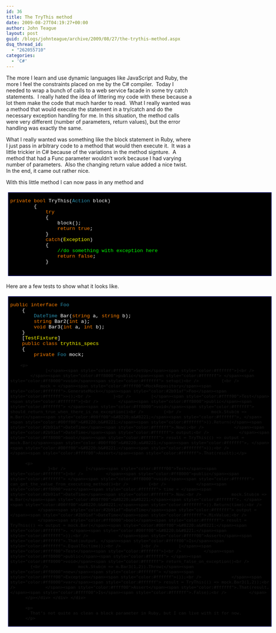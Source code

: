 ```yaml
---
id: 36
title: The TryThis method
date: 2009-08-27T04:19:27+00:00
author: John Teague
layout: post
guid: /blogs/johnteague/archive/2009/08/27/the-trythis-method.aspx
dsq_thread_id:
  - "262055710"
categories:
  - 'C#'
---
```

The more I learn and use dynamic languages like JavaScript and Ruby, the more I feel the constraints placed on me by the C# compiler.&#160; Today I needed to wrap a bunch of calls to a web service facade in some try catch statements.&#160; I really hated the idea of littering my code with these because a lot them make the code that much harder to read.&#160; What I really wanted was a method that would execute the statement in a try/catch and do the necessary exception handling for me. In this situation, the method calls were very different (number of parameters, return values), but the error handling was exactly the same.

What I really wanted was something like the block statement in Ruby, where I just pass in arbitrary code to a method that would then execute it.&#160; It was a little trickier in C# because of the variations in the method signture.&#160; A method that had a Func parameter wouldn’t work because I had varying number of parameters.&#160; Also the changing return value added a nice twist.&#160; In the end, it came out rather nice.

With this little method I can now pass in any method and 

<div style="padding-bottom: 5px;padding-left: 5px;width: 715px;padding-right: 5px;float: none;margin-left: auto;margin-right: auto;padding-top: 5px" class="wlWriterEditableSmartContent">
  <div style="border: #000080 1px solid;font-family: 'Courier New', Courier, Monospace;font-size: 10pt">
    <div style="background-color: #000000;overflow: scroll;padding: 2px 5px">
      <p>
        <span style="background:#000000;color:#ffffff"> </span><span style="color:#ff8000">private</span><span style="color:#ffffff"> </span><span style="color:#ff8000">bool</span><span style="color:#ffffff"> TryThis(</span><span style="color:#2b91af">Action</span><span style="color:#ffffff"> block)<br />         {<br />             </span><span style="color:#ff8000">try<br /> </span><span style="color:#ffffff">            {<br />                 block();<br />                 </span><span style="color:#ff8000">return</span><span style="color:#ffffff"> </span><span style="color:#ff8000">true</span><span style="color:#ffffff">;<br />             }<br />             </span><span style="color:#ff8000">catch</span><span style="color:#ffffff">(</span><span style="color:#ffff00">Exception</span><span style="color:#ffffff">)<br />             {<br />                 </span><span style="color:#00ff00">//do something with exception here<br /> </span><span style="color:#ffffff">                </span><span style="color:#ff8000">return</span><span style="color:#ffffff"> </span><span style="color:#ff8000">false</span><span style="color:#ffffff">;<br />             }<br />         </span>
      </p>
    </div>
  </div>
</div>

Here are a few tests to show what it looks like.</p> 

<div style="padding-bottom: 5px;padding-left: 5px;width: 715px;padding-right: 5px;float: none;margin-left: auto;margin-right: auto;padding-top: 5px" class="wlWriterEditableSmartContent">
  <div style="border: #000080 1px solid;font-family: 'Courier New', Courier, Monospace;font-size: 10pt">
    <div style="background-color: #000000;overflow: scroll;padding: 2px 5px">
      <p>
        <span style="background:#000000;color:#ff8000">public</span><span style="color:#ffffff"> </span><span style="color:#ff8000">interface</span><span style="color:#ffffff"> </span><span style="color:#2b91af">Foo<br /> </span><span style="color:#ffffff">    {<br />         </span><span style="color:#2b91af">DateTime</span><span style="color:#ffffff"> Bar(</span><span style="color:#ff8000">string</span><span style="color:#ffffff"> a, </span><span style="color:#ff8000">string</span><span style="color:#ffffff"> b);<br />         </span><span style="color:#ff8000">string</span><span style="color:#ffffff"> Bar2(</span><span style="color:#ff8000">int</span><span style="color:#ffffff"> a);<br />         </span><span style="color:#ff8000">void</span><span style="color:#ffffff"> Bar3(</span><span style="color:#ff8000">int</span><span style="color:#ffffff"> a, </span><span style="color:#ff8000">int</span><span style="color:#ffffff"> b);<br />     }<br />     [</span><span style="color:#ffff00">TestFixture</span><span style="color:#ffffff">]<br />     </span><span style="color:#ff8000">public</span><span style="color:#ffffff"> </span><span style="color:#ff8000">class</span><span style="color:#ffffff"> </span><span style="color:#ffff00">trythis_specs<br /> </span><span style="color:#ffffff">    {<br />         </span><span style="color:#ff8000">private</span><span style="color:#ffffff"> </span><span style="color:#2b91af">Foo</span><span style="color:#ffffff"> mock;</p> 
        
        <p>
                  [</span><span style="color:#ffff00">SetUp</span><span style="color:#ffffff">]<br />         </span><span style="color:#ff8000">public</span><span style="color:#ffffff"> </span><span style="color:#ff8000">void</span><span style="color:#ffffff"> setup()<br />         {<br />             mock = </span><span style="color:#ffff00">MockRepository</span><span style="color:#ffffff">.GenerateMock<</span><span style="color:#2b91af">Foo</span><span style="color:#ffffff">>();<br />         }<br />        [</span><span style="color:#ffff00">Test</span><span style="color:#ffffff">]<br />        </span><span style="color:#ff8000">public</span><span style="color:#ffffff"> </span><span style="color:#ff8000">void</span><span style="color:#ffffff"> should_return_true_when_there_is_no_exception()<br />        {<br />            mock.Stub(m => m.Bar(</span><span style="color:#00ff00">&#8220;a&#8221;</span><span style="color:#ffffff">, </span><span style="color:#00ff00">&#8220;b&#8221;</span><span style="color:#ffffff">)).Return(</span><span style="color:#2b91af">DateTime</span><span style="color:#ffffff">.Now);<br />            </span><span style="color:#2b91af">DateTime</span><span style="color:#ffffff"> output;<br />            </span><span style="color:#ff8000">bool</span><span style="color:#ffffff"> result = TryThis(() => output = mock.Bar(</span><span style="color:#00ff00">&#8220;a&#8221;</span><span style="color:#ffffff">, </span><span style="color:#00ff00">&#8220;b&#8221;</span><span style="color:#ffffff">));<br />            </span><span style="color:#ffff00">Assert</span><span style="color:#ffffff">.That(result);</p> 
          
          <p>
                   }<br />        [</span><span style="color:#ffff00">Test</span><span style="color:#ffffff">]<br />         </span><span style="color:#ff8000">public</span><span style="color:#ffffff"> </span><span style="color:#ff8000">void</span><span style="color:#ffffff"> can_get_the_value_from_executing_method()<br />        {<br />            </span><span style="color:#ff8000">var</span><span style="color:#ffffff"> time = </span><span style="color:#2b91af">DateTime</span><span style="color:#ffffff">.Now;<br />            mock.Stub(m => m.Bar(</span><span style="color:#00ff00">&#8220;a&#8221;</span><span style="color:#ffffff">, </span><span style="color:#00ff00">&#8220;b&#8221;</span><span style="color:#ffffff">)).Return(time);<br />            </span><span style="color:#2b91af">DateTime</span><span style="color:#ffffff"> output = </span><span style="color:#2b91af">DateTime</span><span style="color:#ffffff">.MinValue;<br />            </span><span style="color:#ff8000">bool</span><span style="color:#ffffff"> result = TryThis(() => output = mock.Bar(</span><span style="color:#00ff00">&#8220;a&#8221;</span><span style="color:#ffffff">, </span><span style="color:#00ff00">&#8220;b&#8221;</span><span style="color:#ffffff">));<br />            </span><span style="color:#ffff00">Assert</span><span style="color:#ffffff">.That(output, </span><span style="color:#ffff00">Is</span><span style="color:#ffffff">.EqualTo(time));<br />        }<br />        [</span><span style="color:#ffff00">Test</span><span style="color:#ffffff">]<br />         </span><span style="color:#ff8000">public</span><span style="color:#ffffff"> </span><span style="color:#ff8000">void</span><span style="color:#ffffff"> return_false_on_exception()<br />         {<br />            mock.Stub(m => m.Bar3(1,2)).Throw(</span><span style="color:#ff8000">new</span><span style="color:#ffffff"> </span><span style="color:#ffff00">Exception</span><span style="color:#ffffff">());<br />            </span><span style="color:#ff8000">var</span><span style="color:#ffffff"> result = TryThis(() => mock.Bar3(1,2));<br />            </span><span style="color:#ffff00">Assert</span><span style="color:#ffffff">.That(result, </span><span style="color:#ffff00">Is</span><span style="color:#ffffff">.False);<br />         </span>
          </p></div> </div> </div> 
          
          <p>
            That’s not quite as clean a block parameter in Ruby, but I can live with it for now.
          </p>